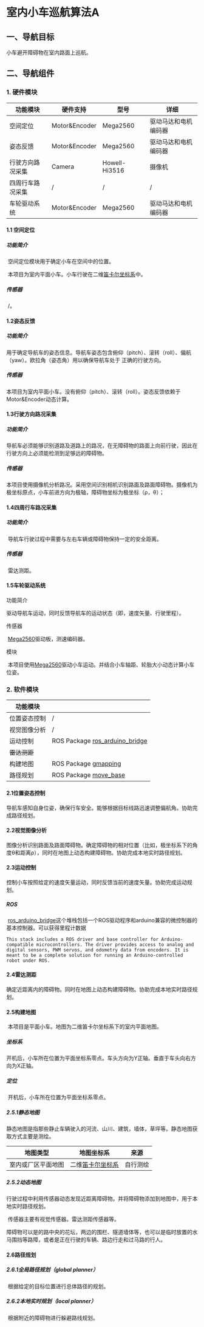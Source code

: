 # 室内小车巡航算法A

## 一、导航目标

小车避开障碍物在室内路面上巡航。

## 二、导航组件

### 1. 硬件模块

| 功能模块         | 硬件支持      | 型号          | 详细                 |
| ---------------- | ------------- | ------------- | -------------------- |
| 空间定位         | Motor&Encoder | Mega2560      | 驱动马达和电机编码器 |
| 姿态反馈         | Motor&Encoder | Mega2560      | 驱动马达和电机编码器 |
| 行驶方向路况采集 | Camera        | Howell-Hi3516 | 摄像机               |
| 四周行车路况采集 | /             | /             | /                    |
| 车轮驱动系统     | Motor&Encoder | Mega2560      | 驱动马达和电机编码器 |

#### 1.1 空间定位

##### 功能简介

​		空间定位模块用于确定小车在空间中的位置。

​		本项目为室内平面小车。小车行驶在二维[笛卡尔坐标系](https://baike.baidu.com/item/笛卡尔坐标系)中。

##### 传感器

​		/。

#### 1.2姿态反馈

##### 功能简介

​		用于确定导航车的姿态信息。导航车姿态包含俯仰（pitch）、滚转（roll）、偏航（yaw）。欧拉角（姿态角）用以确保导航车处于 正确的行驶方向。

##### 传感器

​		本项目为室内平面小车。没有俯仰（pitch）、滚转（roll）。姿态反馈依赖于Motor&Encoder动态计算。

#### 1.3行驶方向路况采集

##### 功能简介

​		导航车必须能够识别道路及道路上的路况，在无障碍物的路面上向前行驶，因此在行驶方向上必须能检测到足够远的障碍物。

##### 传感器

​		本项目使用摄像机分析路况。采用空间识别相机识别路面及路面障碍物。摄像机为极坐标原点，小车前进方向为极轴，障碍物坐标为极坐标（ρ，θ）；

#### 1.4四周行车路况采集

##### 功能简介

​		导航车行驶过程中需要与左右车辆或障碍物保持一定的安全距离。

##### 传感器

​		雷达测距。

#### 1.5车轮驱动系统

功能简介

​		驱动导航车运动，同时反馈导航车的运动状态（即，速度矢量、行驶里程）。

传感器

​		[Mega2560](https://baike.baidu.com/item/Mega2560/973064?fr=aladdin)驱动板，测速编码器。

模块

​		本项目使用[Mega2560](https://baike.baidu.com/item/Mega2560/973064?fr=aladdin)驱动小车运动。并结合小车轴距、轮胎大小动态计算小车位姿。

### 2. 软件模块

| 功能模块     |                                                              |
| ------------ | ------------------------------------------------------------ |
| 位置姿态控制 | /                                                            |
| 视觉图像分析 | /                                                            |
| 运动控制     | ROS Package [ros_arduino_bridge](https://wiki.ros.org/ros_arduino_bridge) |
| ~~雷达测距~~ |                                                              |
| 构建地图     | ROS Package [gmapping](http://wiki.ros.org/action/fullsearch/gmapping?action=fullsearch&context=180&value=linkto%3A"gmapping") |
| 路径规划     | ROS Package [move_base](http://wiki.ros.org/action/fullsearch/move_base?action=fullsearch&context=180&value=linkto%3A"move_base") |

#### 2.1位置姿态控制

​		导航车感知自身位姿，确保行车安全。能够根据目标线路迅速调整偏航角。协助完成路径规划。



#### 2.2视觉图像分析

​		图像分析识别路面及路面障碍物。确定障碍物的相对位置（比如，极坐标系下的角度θ和距离ρ），同时在地图上动态构建障碍物。协助完成本地实时路径规划。

#### 2.3运动控制

​			控制小车按照给定的速度矢量运动，同时反馈当前的速度矢量。协助完成运动规划。

##### ROS

​		[ros_arduino_bridge](https://wiki.ros.org/ros_arduino_bridge)这个堆栈包括一个ROS驱动程序和arduino兼容的微控制器的基本控制器。可以获得里程计数据

```
This stack includes a ROS driver and base controller for Arduino-compatible microcontrollers. The driver provides access to analog and digital sensors, PWM servos, and odometry data from encoders. It is meant to be a complete solution for running an Arduino-controlled robot under ROS.
```

#### 2.4雷达测距

​		确定近距离内的障碍物。同时在地图上动态构建障碍物。协助完成本地实时路径规划。

#### 2.5构建地图

​		本项目是平面小车。地图为二维笛卡尔坐标系下的室内平面地图。

##### 坐标系

​		开机后，小车所在位置为平面坐标系零点。车头方向为Y正轴。垂直于车头向右方向为X正轴。

##### 定位

​		开机后，小车所在位置为平面坐标系零点。

##### 2.5.1静态地图

​		静态地图是指那些静止车辆驶入的河流、山川、建筑，墙体，草坪等。静态地图获取方式主要是测绘。

| 地图类型           | 地图坐标系                                                   | 来源     |
| ------------------ | ------------------------------------------------------------ | -------- |
| 室内或厂区平面地图 | 二维[笛卡尔坐标系](https://zh.wikipedia.org/wiki/笛卡尔坐标系) | 自行测绘 |

##### 2.5.2动态地图

​		行驶过程中利用传感器动态发现近距离障碍物。并将障碍物添加到地图中，用于本地实时路径规划。

​		传感器主要有视觉传感器。雷达测距传感器等。

​		障碍物可以是的路中央的花坛，两边的围栏、隧道墙体等，也可以是临时放置的水马围挡等路障，或者是正在行驶的车辆、路边行走和过马路的行人。

#### 2.6路径规划

##### 2.6.1全局路径规划（global planner）

​		根据给定的目标位置进行总体路径的规划。

##### 2.6.2本地实时规划（local planner）

​		根据附近的障碍物进行躲避路线规划。